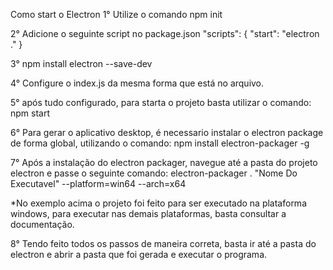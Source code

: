 Como start o Electron
1° Utilize o comando npm init


2° Adicione o seguinte script no package.json
  "scripts": {
    "start": "electron ."
  }

3° npm install electron --save-dev

4° Configure o index.js da mesma forma que está no arquivo.

5° após tudo configurado, para starta o projeto basta utilizar o comando: npm start 

6° Para gerar o aplicativo desktop, é necessario instalar o electron package de forma global, utilizando o comando:
npm install electron-packager -g

7° Após a instalação do electron packager, navegue até a pasta do projeto electron e passe o seguinte comando:
electron-packager . "Nome Do Executavel" --platform=win64 --arch=x64

*No exemplo acima o projeto foi feito para ser executado na plataforma windows, para executar nas demais plataformas, basta consultar a documentação.

8° Tendo feito todos os passos de maneira correta, basta ir até a pasta do electron e abrir a pasta que foi gerada e executar o programa.
